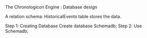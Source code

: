 The Chronologicon Engine : Database design

A relation schema: HistoricalEvents table stores the data.



Step 1: Creating Database 
Create database Schemadb;
Step 2: Use Schemadb;
